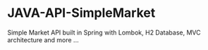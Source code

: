 # JAVA-API-SimpleMarket
Simple Market API built in Spring with Lombok, H2 Database, MVC architecture and more ...
